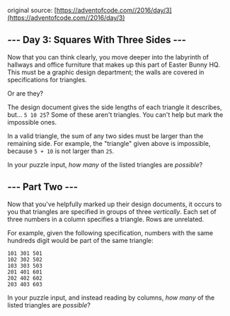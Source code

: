 original source: [https://adventofcode.com//2016/day/3](https://adventofcode.com//2016/day/3)
## --- Day 3: Squares With Three Sides ---
Now that you can think clearly, you move deeper into the labyrinth of hallways and office furniture that makes up this part of Easter Bunny HQ. This must be a graphic design department; the walls are covered in specifications for triangles.

Or are they?

The design document gives the side lengths of each triangle it describes, but... `5 10 25`?  Some of these aren't triangles. You can't help but mark the impossible ones.

In a valid triangle, the sum of any two sides must be larger than the remaining side.  For example, the "triangle" given above is impossible, because `5 + 10` is not larger than `25`.

In your puzzle input, *how many* of the listed triangles are *possible*?


## --- Part Two ---
Now that you've helpfully marked up their design documents, it occurs to you that triangles are specified in groups of three *vertically*.  Each set of three numbers in a column specifies a triangle.  Rows are unrelated.

For example, given the following specification, numbers with the same hundreds digit would be part of the same triangle:

```
101 301 501
102 302 502
103 303 503
201 401 601
202 402 602
203 403 603
```

In your puzzle input, and instead reading by columns, *how many* of the listed triangles are *possible*?


